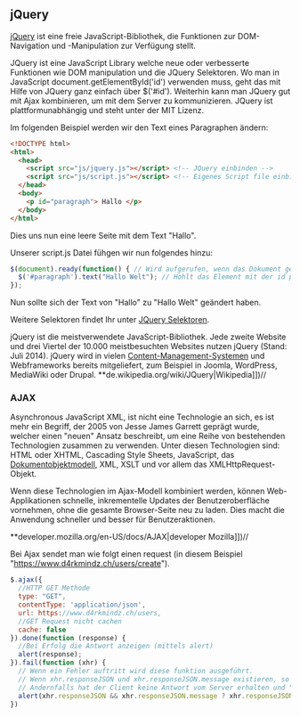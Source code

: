 ## jQuery
[jQuery](https://jquery.com/) ist eine freie JavaScript-Bibliothek, die Funktionen zur DOM-Navigation und -Manipulation zur Verfügung stellt.





JQuery ist eine JavaScript Library welche neue oder verbesserte Funktionen wie DOM manipulation und die JQuery Selektoren. Wo man in JavaScript document.getElementById('id') verwenden muss, geht das mit Hilfe von JQuery ganz einfach über $('#id'). Weiterhin kann man JQuery gut mit Ajax kombinieren, um mit dem Server zu kommunizieren. JQuery ist plattformunabhängig und steht unter der MIT Lizenz.

Im folgenden Beispiel werden wir den Text eines Paragraphen ändern:

```html
<!DOCTYPE html>
<html>
  <head>
    <script src="js/jquery.js"></script> <!-- JQuery einbinden -->
    <script src="js/script.js"></script> <!-- Eigenes Script file einbinden -->
  </head>
  <body>
    <p id="paragraph"> Hallo </p>
  </body>
</html>
```

Dies uns nun eine leere Seite mit dem Text "Hallo".

Unserer script.js Datei fühgen wir nun folgendes hinzu:
```javascript
$(document).ready(function() { // Wird aufgerufen, wenn das Dokument geladen ist.
  $('#paragraph').text("Hallo Welt"); // Hohlt das Element mit der id paragraph und ändert den Text.
});
```
Nun sollte sich der Text von "Hallo" zu "Hallo Welt" geändert haben.


Weitere Selektoren findet Ihr unter [JQuery Selektoren](/de/wiki/programmiersprachen/javascript/libraries/jquery/selectors).





jQuery ist die meistverwendete JavaScript-Bibliothek. Jede zweite Website und drei Viertel der 10.000 meistbesuchten Websites nutzen jQuery (Stand: Juli 2014). jQuery wird in vielen [Content-Management-Systemen](/de/wiki/cms) und Webframeworks bereits mitgeliefert, zum Beispiel in Joomla, WordPress, MediaWiki oder Drupal.
**de.wikipedia.org/wiki/JQuery|Wikipedia]])//
### AJAX
Asynchronous JavaScript XML, ist nicht eine Technologie an sich, es ist mehr ein Begriff, der 2005 von Jesse James Garrett geprägt wurde, welcher einen "neuen" Ansatz beschreibt, um eine Reihe von bestehenden Technologien zusammen zu verwenden. Unter diesen Technologien sind: HTML oder XHTML, Cascading Style Sheets, JavaScript, das [Dokumentobjektmodell](/de/wiki/divers/dom), XML, XSLT und vor allem das XMLHttpRequest-Objekt.


Wenn diese Technologien im Ajax-Modell kombiniert werden, können Web-Applikationen schnelle, inkrementelle Updates der Benutzeroberfläche vornehmen, ohne die gesamte Browser-Seite neu zu laden. Dies macht die Anwendung schneller und besser für Benutzeraktionen.


**developer.mozilla.org/en-US/docs/AJAX|developer Mozilla]])//





Bei Ajax sendet man wie folgt einen request (in diesem Beispiel "https://www.d4rkmindz.ch/users/create").


```javascript
$.ajax({
  //HTTP GET Methode
  type: "GET",
  contentType: 'application/json',
  url: https://www.d4rkmindz.ch/users,
  //GET Request nicht cachen
  cache: false
}).done(function (response) {
  //Bei Erfolg die Antwort anzeigen (mittels alert)
  alert(response);
}).fail(function (xhr) {
  // Wenn ein Fehler auftritt wird diese funktion ausgeführt.
  // Wenn xhr.responseJSON und xhr.responseJSON.message existieren, so wird xhr.responseJSON.message verwendet.
  // Andernfalls hat der Client keine Antwort vom Server erhalten und "Server Error" wird verwendet.
  alert(xhr.responseJSON && xhr.responseJSON.message ? xhr.responseJSON.message : "Server Error");
})
```
